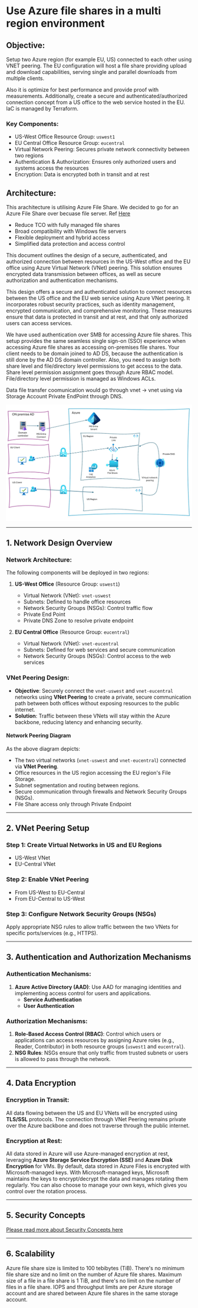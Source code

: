 # Use Azure file shares in a multi region environment

## Objective:

Setup two Azure region (for example EU, US) connected to each other using VNET peering. The EU configuration will host a file share providing upload and download capabilities, serving single and parallel downloads from multiple clients. 

Also it is optimize for best performance and provide proof with measurements. Additionally, create a secure and authenticated/authorized connection concept from a US office to the web service hosted in the EU. IaC is managed by Terraform.

### Key Components:
- US-West Office Resource Group: `uswest1`
- EU Central Office Resource Group: `eucentral`
- Virtual Network Peering: Secures private network connectivity between two regions
- Authentication & Authorization: Ensures only authorized users and systems access the resources
- Encryption: Data is encrypted both in transit and at rest

## Architecture:

This arachitecture is utilising Azure File Share.
We decided to go for an Azure File Share over becuase file server. Ref [Here](https://learn.microsoft.com/en-us/azure/storage/files/windows-server-to-azure-files)

 - Reduce TCO with fully managed file shares
 - Broad compatibility with Windows file servers
 - Flexible deployment and hybrid access
 - Simplified data protection and access control

This document outlines the design of a secure, authenticated, and authorized connection between resources in the US-West office and the EU office using Azure Virtual Network (VNet) peering. This solution ensures encrypted data transmission between offices, as well as secure authorization and authentication mechanisms.

This design offers a secure and authenticated solution to connect resources between the US office and the EU web service using Azure VNet peering. It incorporates robust security practices, such as identity management, encrypted communication, and comprehensive monitoring. These measures ensure that data is protected in transit and at rest, and that only authorized users can access services.

We have used authentication over SMB for accessing Azure file shares. This setup provides the same seamless single sign-on (SSO) experience when accessing Azure file shares as accessing on-premises file shares. Your client needs to be domain joined to AD DS, because the authentication is still done by the AD DS domain controller. Also, you need to assign both share level and file/directory level permissions to get access to the data. Share level permission assignment goes through Azure RBAC model. File/directory level permission is managed as Windows ACLs. 

Data file transfer coomunication would go through vnet -> vnet using via Storage Account Private EndPoint through DNS.

![Solution Design](./docs/images/SolutionDesign.jpeg)

---

## 1. Network Design Overview

### Network Architecture:

The following components will be deployed in two regions:
1. **US-West Office** (Resource Group: `uswest1`)
   - Virtual Network (VNet): `vnet-uswest`
   - Subnets: Defined to handle office resources
   - Network Security Groups (NSGs): Control traffic flow
   - Private End Point
   - Private DNS Zone to resolve private endpoint

2. **EU Central Office** (Resource Group: `eucentral`)

   - Virtual Network (VNet): `vnet-eucentral`
   - Subnets: Defined for web services and secure communication
   - Network Security Groups (NSGs): Control access to the web services

### VNet Peering Design:

- **Objective**: Securely connect the `vnet-uswest` and `vnet-eucentral` networks using **VNet Peering** to create a private, secure communication path between both offices without exposing resources to the public internet.
- **Solution**: Traffic between these VNets will stay within the Azure backbone, reducing latency and enhancing security.

#### Network Peering Diagram

As the above diagram depicts:
- The two virtual networks (`vnet-uswest` and `vnet-eucentral`) connected via **VNet Peering**.
- Office resources in the US region accessing the EU region's File Storage.
- Subnet segmentation and routing between regions.
- Secure communication through firewalls and Network Security Groups (NSGs).
- File Share access only through Private Endpoint

---
## 2. VNet Peering Setup
### **Step 1: Create Virtual Networks in US and EU Regions**

- US-West VNet
- EU-Central VNet

### Step 2: Enable VNet Peering

- From US-West to EU-Central
- From EU-Central to US-West

### Step 3: Configure Network Security Groups (NSGs)

Apply appropriate NSG rules to allow traffic between the two VNets for specific ports/services (e.g., HTTPS).

---

## 3. Authentication and Authorization Mechanisms
### Authentication Mechanisms:

1. **Azure Active Directory (AAD)**: Use AAD for managing identities and implementing access control for users and applications.
   - **Service Authentication**
   - **User Authentication**


### Authorization Mechanisms:

1. **Role-Based Access Control (RBAC)**: Control which users or applications can access resources by assigning Azure roles (e.g., Reader, Contributor) in both resource groups (`uswest1` and `eucentral`).
2. **NSG Rules**: NSGs ensure that only traffic from trusted subnets or users is allowed to pass through the network.

---

## 4. Data Encryption

### Encryption in Transit:

All data flowing between the US and EU VNets will be encrypted using **TLS/SSL** protocols. The connection through VNet Peering remains private over the Azure backbone and does not traverse through the public internet.

### Encryption at Rest:
All data stored in Azure will use Azure-managed encryption at rest, leveraging **Azure Storage Service Encryption (SSE)** and **Azure Disk Encryption** for VMs. By default, data stored in Azure Files is encrypted with Microsoft-managed keys. With Microsoft-managed keys, Microsoft maintains the keys to encrypt/decrypt the data and manages rotating them regularly. You can also choose to manage your own keys, which gives you control over the rotation process.

---

## 5. Security Concepts

[Please read more about Security Concepts here](./Security.MD)

---

## 6. Scalability

Azure file share size is limited to 100 tebibytes (TiB). There's no minimum file share size and no limit on the number of Azure file shares.
Maximum size of a file in a file share is 1 TiB, and there's no limit on the number of files in a file share.
IOPS and throughput limits are per Azure storage account and are shared between Azure file shares in the same storage account.